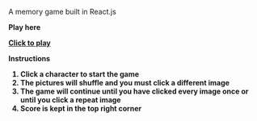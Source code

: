 A memory game built in React.js

<strong> Play here <strong>

[Click to play](https://swhufnagel.github.io/Clicky-Game/)

<strong> Instructions </strong>

1. Click a character to start the game
2. The pictures will shuffle and you must click a different image
3. The game will continue until you have clicked every image once or until you click a repeat image
4. Score is kept in the top right corner
